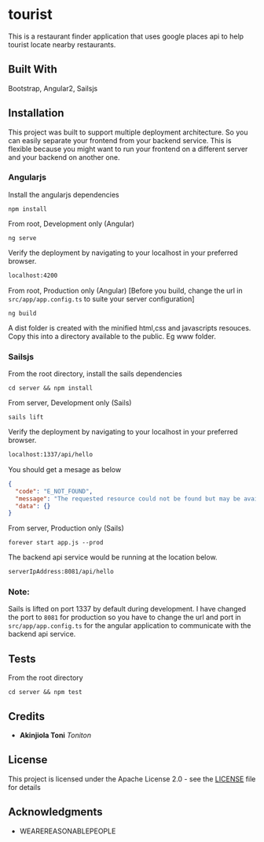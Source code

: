 # tourist
This is a restaurant finder application that uses google places api to help tourist locate nearby restaurants.

## Built With
Bootstrap, Angular2, Sailsjs

## Installation
This project was built to support multiple deployment architecture. So you can easily separate your frontend from your backend service. This is flexible because you might want to run your frontend on a different server and your backend on another one.

### Angularjs
Install the angularjs dependencies
```
npm install
```

From root, Development only (Angular)
```
ng serve
```
Verify the deployment by navigating to your localhost in your preferred browser.
```sh
localhost:4200
```

From root, Production only (Angular) [Before you build, change the url in `src/app/app.config.ts` to suite your server configuration]
```
ng build
```
A dist folder is created with the minified html,css and javascripts resouces. Copy this into a directory available to the public. Eg www folder.

### Sailsjs
From the root directory, install the sails dependencies
```
cd server && npm install
```

From server, Development only (Sails)
```
sails lift
```
Verify the deployment by navigating to your localhost in your preferred browser.
```sh
localhost:1337/api/hello
```
You should get a mesage as below
```json
{
  "code": "E_NOT_FOUND",
  "message": "The requested resource could not be found but may be available again in the future",
  "data": {}
}
```

From server, Production only (Sails)
```
forever start app.js --prod
```

The backend api service would be running at the location below.
```sh
serverIpAddress:8081/api/hello
```

### Note:
Sails is lifted on port 1337 by default during development. I have changed the port to `8081` for production so you have to change the url and port in `src/app/app.config.ts` for the angular application to communicate with the backend api service.


## Tests
From the root directory

```
cd server && npm test
```

## Credits
* **Akinjiola Toni** *Toniton*

## License
This project is licensed under the Apache License 2.0 - see the [LICENSE](LICENSE) file for details

## Acknowledgments
* WEAREREASONABLEPEOPLE
